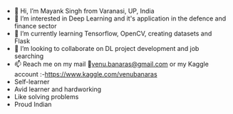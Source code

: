 - 👋 Hi, I’m Mayank Singh from Varanasi, UP, India
- 👀 I’m interested in Deep Learning and it's application in the defence and finance sector
- 🌱 I’m currently learning Tensorflow, OpenCV, creating datasets and Flask
- 💞️ I’m looking to collaborate on DL project development and job searching
- 📫 Reach me on my mail 📧venu.banaras@gmail.com or my Kaggle account :-https://www.kaggle.com/venubanaras
- Self-learner
- Avid learner and hardworking 
- Like solving problems
- Proud Indian
<!---
venu-banaras/venu-banaras is a ✨ special ✨ repository because its `README.md` (this file) appears on your GitHub profile.
You can click the Preview link to take a look at your changes.
--->
